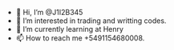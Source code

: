 - 👋 Hi, I’m @J1I2B345
- 👀 I’m interested in trading and writting codes.
- 🌱 I’m currently learning at Henry
- 📫 How to reach me +5491154680008.
